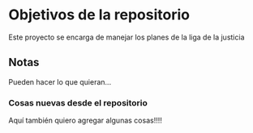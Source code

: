 # Objetivos de la repositorio

Este proyecto se encarga de manejar los planes de la liga de la justicia


## Notas
Pueden hacer lo que quieran...

### Cosas nuevas desde el repositorio
Aquí también quiero agregar algunas cosas!!!!
